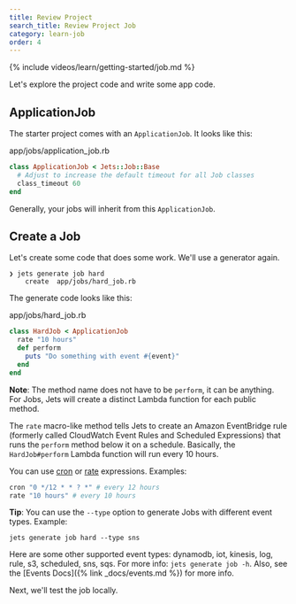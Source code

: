 ```yaml
---
title: Review Project
search_title: Review Project Job
category: learn-job
order: 4
---
```


{% include videos/learn/getting-started/job.md %}

Let's explore the project code and write some app code.

## ApplicationJob

The starter project comes with an `ApplicationJob`. It looks like this:

app/jobs/application_job.rb

```ruby
class ApplicationJob < Jets::Job::Base
  # Adjust to increase the default timeout for all Job classes
  class_timeout 60
end
```

Generally, your jobs will inherit from this `ApplicationJob`.

## Create a Job

Let's create some code that does some work. We'll use a generator again.

    ❯ jets generate job hard
        create  app/jobs/hard_job.rb

The generate code looks like this:

app/jobs/hard_job.rb

```ruby
class HardJob < ApplicationJob
  rate "10 hours"
  def perform
    puts "Do something with event #{event}"
  end
end
```

**Note**: The method name does not have to be `perform`, it can be anything. For Jobs, Jets will create a distinct Lambda function for each public method.

The `rate` macro-like method tells Jets to create an Amazon EventBridge rule (formerly called CloudWatch Event Rules and Scheduled Expressions) that runs the `perform` method below it on a schedule. Basically, the `HardJob#perform` Lambda function will run every 10 hours.

You can use [cron](https://docs.aws.amazon.com/eventbridge/latest/userguide/eb-cron-expressions.html) or [rate](https://docs.aws.amazon.com/eventbridge/latest/userguide/eb-rate-expressions.html) expressions.  Examples:

```ruby
cron "0 */12 * * ? *" # every 12 hours
rate "10 hours" # every 10 hours
```

**Tip**: You can use the `--type` option to generate Jobs with different event types. Example:

    jets generate job hard --type sns

Here are some other supported event types: dynamodb, iot, kinesis, log, rule, s3, scheduled, sns, sqs. For more info: `jets generate job -h`. Also, see the [Events Docs]({% link _docs/events.md %}) for more info.

Next, we'll test the job locally.
